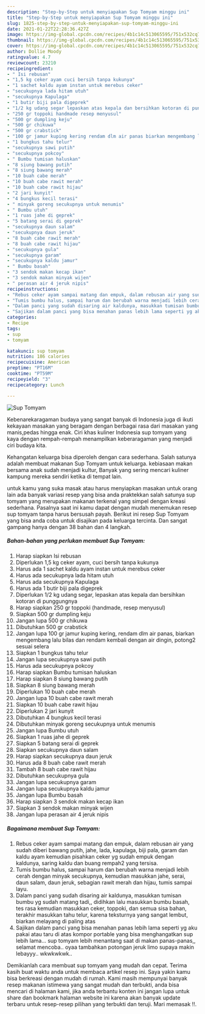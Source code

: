 ```yaml
---
description: "Step-by-Step untuk menyiapakan Sup Tomyam minggu ini"
title: "Step-by-Step untuk menyiapakan Sup Tomyam minggu ini"
slug: 1825-step-by-step-untuk-menyiapakan-sup-tomyam-minggu-ini
date: 2021-01-22T22:28:36.427Z
image: https://img-global.cpcdn.com/recipes/4b1c14c513065595/751x532cq70/sup-tomyam-foto-resep-utama.jpg
thumbnail: https://img-global.cpcdn.com/recipes/4b1c14c513065595/751x532cq70/sup-tomyam-foto-resep-utama.jpg
cover: https://img-global.cpcdn.com/recipes/4b1c14c513065595/751x532cq70/sup-tomyam-foto-resep-utama.jpg
author: Dollie Moody
ratingvalue: 4.7
reviewcount: 23210
recipeingredient:
- " Isi rebusan"
- "1,5 kg ceker ayam cuci bersih tanpa kukunya"
- "1 sachet kaldu ayam instan untuk merebus ceker"
- "secukupnya lada hitam utuh"
- "secukupnya Kapulaga"
- "1 butir biji pala digeprek"
- "1/2 kg udang segar lepaskan atas kepala dan bersihkan kotoran di punggungnya"
- "250 gr toppoki handmade resep menyusul"
- "500 gr dumpling keju"
- "500 gr chikuwa"
- "500 gr crabstick"
- "100 gr jamur kuping kering rendam dlm air panas biarkan mengembang lalu bilas dan rendam kembali dengan air dingin potong2 sesuai selera"
- "1 bungkus tahu telur"
- "secukupnya sawi putih"
- "secukupnya pokcoy"
- " Bumbu tumisan haluskan"
- "8 siung bawang putih"
- "8 siung bawang merah"
- "10 buah cabe merah"
- "10 buah cabe rawit merah"
- "10 buah cabe rawit hijau"
- "2 jari kunyit"
- "4 bungkus kecil terasi"
- " minyak goreng secukupnya untuk menumis"
- " Bumbu utuh"
- "1 ruas jahe di geprek"
- "5 batang serai di geprek"
- "secukupnya daun salam"
- "secukupnya daun jeruk"
- "8 buah cabe rawit merah"
- "8 buah cabe rawit hijau"
- "secukupnya gula"
- "secukupnya garam"
- "secukupnya kaldu jamur"
- " Bumbu basah"
- "3 sendok makan kecap ikan"
- "3 sendok makan minyak wijen"
- " perasan air 4 jeruk nipis"
recipeinstructions:
- "Rebus ceker ayam sampai matang dan empuk, dalam rebusan air yang sudah diberi bawang putih, jahe, lada, kapulaga, biji pala, garam dan kaldu ayam kemudian pisahkan ceker yg sudah empuk dengan kaldunya, saring kaldu dan buang rempah2 yang tersisa."
- "Tumis bumbu halus, sampai harum dan berubah warna menjadi lebih cerah dengan minyak secukupnya, kemudian masukkan jahe, serai, daun salam, daun jeruk, sebagian rawit merah dan hijau, tumis sampai layu."
- "Dalam panci yang sudah disaring air kaldunya, masukkan tumisan bumbu yg sudah matang tadi,, didihkan lalu masukkan bumbu basah, tes rasa kemudian masukkan ceker, toppoki, dan semua sisa bahan, terakhir masukkan tahu telur, karena teksturnya yang sangat lembut, biarkan melayang di paling atas"
- "Sajikan dalam panci yang bisa menahan panas lebih lama seperti yg aku pakai atau taru di atas kompor portable yang bisa menghangatkan sup lebih lama... sup tomyam lebih menantang saat di makan panas-panas,, selamat mencoba.. oyaa tambahkan potongan jeruk limo supaya makin lebayyy.. wkwkwkwk.."
categories:
- Recipe
tags:
- sup
- tomyam

katakunci: sup tomyam 
nutrition: 186 calories
recipecuisine: American
preptime: "PT16M"
cooktime: "PT59M"
recipeyield: "3"
recipecategory: Lunch

---
```



![Sup Tomyam](https://img-global.cpcdn.com/recipes/4b1c14c513065595/751x532cq70/sup-tomyam-foto-resep-utama.jpg)

Kebenarekaragaman budaya yang sangat banyak di Indonesia juga di ikuti kekayaan masakan yang beragam dengan berbagai rasa dari masakan yang manis,pedas hingga enak. Ciri khas kuliner Indonesia sup tomyam yang kaya dengan rempah-rempah menampilkan keberaragaman yang menjadi ciri budaya kita.




Kehangatan keluarga bisa diperoleh dengan cara sederhana. Salah satunya adalah membuat makanan Sup Tomyam untuk keluarga. kebiasaan makan bersama anak sudah menjadi kultur, Banyak yang sering mencari kuliner kampung mereka sendiri ketika di tempat lain.

untuk kamu yang suka masak atau harus menyiapkan masakan untuk orang lain ada banyak variasi resep yang bisa anda praktekkan salah satunya sup tomyam yang merupakan makanan terkenal yang simpel dengan kreasi sederhana. Pasalnya saat ini kamu dapat dengan mudah menemukan resep sup tomyam tanpa harus bersusah payah.
Berikut ini resep Sup Tomyam yang bisa anda coba untuk disajikan pada keluarga tercinta. Dan sangat gampang hanya dengan 38 bahan dan 4 langkah.


<!--inarticleads1-->

##### Bahan-bahan yang perlukan membuat Sup Tomyam:

1. Harap siapkan  Isi rebusan
1. Diperlukan 1,5 kg ceker ayam, cuci bersih tanpa kukunya
1. Harus ada 1 sachet kaldu ayam instan untuk merebus ceker
1. Harus ada secukupnya lada hitam utuh
1. Harus ada secukupnya Kapulaga
1. Harus ada 1 butir biji pala digeprek
1. Diperlukan 1/2 kg udang segar, lepaskan atas kepala dan bersihkan kotoran di punggungnya
1. Harap siapkan 250 gr toppoki (handmade, resep menyusul)
1. Siapkan 500 gr dumpling keju
1. Jangan lupa 500 gr chikuwa
1. Dibutuhkan 500 gr crabstick
1. Jangan lupa 100 gr jamur kuping kering, rendam dlm air panas, biarkan mengembang lalu bilas dan rendam kembali dengan air dingin, potong2 sesuai selera
1. Siapkan 1 bungkus tahu telur
1. Jangan lupa secukupnya sawi putih
1. Harus ada secukupnya pokcoy
1. Harap siapkan  Bumbu tumisan haluskan
1. Harap siapkan 8 siung bawang putih
1. Siapkan 8 siung bawang merah
1. Diperlukan 10 buah cabe merah
1. Jangan lupa 10 buah cabe rawit merah
1. Siapkan 10 buah cabe rawit hijau
1. Diperlukan 2 jari kunyit
1. Dibutuhkan 4 bungkus kecil terasi
1. Dibutuhkan  minyak goreng secukupnya untuk menumis
1. Jangan lupa  Bumbu utuh
1. Siapkan 1 ruas jahe di geprek
1. Siapkan 5 batang serai di geprek
1. Siapkan secukupnya daun salam
1. Harap siapkan secukupnya daun jeruk
1. Harus ada 8 buah cabe rawit merah
1. Tambah 8 buah cabe rawit hijau
1. Dibutuhkan secukupnya gula
1. Jangan lupa secukupnya garam
1. Jangan lupa secukupnya kaldu jamur
1. Jangan lupa  Bumbu basah
1. Harap siapkan 3 sendok makan kecap ikan
1. Siapkan 3 sendok makan minyak wijen
1. Jangan lupa  perasan air 4 jeruk nipis




<!--inarticleads2-->

##### Bagaimana membuat  Sup Tomyam:

1. Rebus ceker ayam sampai matang dan empuk, dalam rebusan air yang sudah diberi bawang putih, jahe, lada, kapulaga, biji pala, garam dan kaldu ayam kemudian pisahkan ceker yg sudah empuk dengan kaldunya, saring kaldu dan buang rempah2 yang tersisa.
1. Tumis bumbu halus, sampai harum dan berubah warna menjadi lebih cerah dengan minyak secukupnya, kemudian masukkan jahe, serai, daun salam, daun jeruk, sebagian rawit merah dan hijau, tumis sampai layu.
1. Dalam panci yang sudah disaring air kaldunya, masukkan tumisan bumbu yg sudah matang tadi,, didihkan lalu masukkan bumbu basah, tes rasa kemudian masukkan ceker, toppoki, dan semua sisa bahan, terakhir masukkan tahu telur, karena teksturnya yang sangat lembut, biarkan melayang di paling atas
1. Sajikan dalam panci yang bisa menahan panas lebih lama seperti yg aku pakai atau taru di atas kompor portable yang bisa menghangatkan sup lebih lama... sup tomyam lebih menantang saat di makan panas-panas,, selamat mencoba.. oyaa tambahkan potongan jeruk limo supaya makin lebayyy.. wkwkwkwk..




Demikianlah cara membuat sup tomyam yang mudah dan cepat. Terima kasih buat waktu anda untuk membaca artikel resep ini. Saya yakin kamu bisa berkreasi dengan mudah di rumah. Kami masih mempunyai banyak resep makanan istimewa yang sangat mudah dan terbukti, anda bisa mencari di halaman kami, jika anda terbantu konten ini jangan lupa untuk share dan bookmark halaman website ini karena akan banyak update terbaru untuk resep-resep pilihan yang terbukti dan teruji. Mari memasak !!. 
